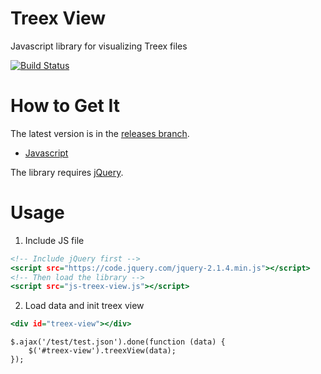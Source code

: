 # Treex View
Javascript library for visualizing Treex files

[![Build Status](https://travis-ci.org/ufal/js-treex-view.svg?branch=master)](https://travis-ci.org/ufal/js-treex-view)

# How to Get It

The latest version is in the [releases branch](https://github.com/ufal//js-treex-view/tree/releases).
- [Javascript](https://raw.githubusercontent.com/ufal/js-treex-view/releases/js-treex-view.js)

The library requires [jQuery](http://jquery.com/).


# Usage

1. Include JS file
```.html
<!-- Include jQuery first -->
<script src="https://code.jquery.com/jquery-2.1.4.min.js"></script>
<!-- Then load the library -->
<script src="js-treex-view.js"></script>
```

2. Load data and init treex view
```.html
<div id="treex-view"></div>
```
```.javascript
$.ajax('/test/test.json').done(function (data) {
    $('#treex-view').treexView(data);
});
```
